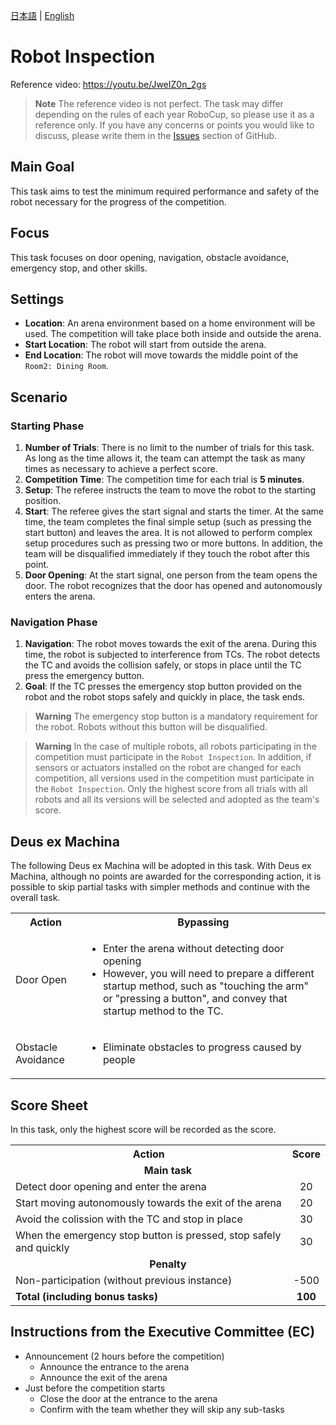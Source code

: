 [日本語](./ri_ja.md) | [English](./ri_en.md)

# Robot Inspection

Reference video: https://youtu.be/JweIZ0n_2gs

> **Note**
> The reference video is not perfect. The task may differ depending on the rules of each year RoboCup, so please use it as a reference only.
> If you have any concerns or points you would like to discuss, please write them in the [Issues](https://github.com/RoboCupAtHomeJP/Rule2023/issues) section of GitHub.


## Main Goal

This task aims to test the minimum required performance and safety of the robot necessary for the progress of the competition.


## Focus

This task focuses on door opening, navigation, obstacle avoidance, emergency stop, and other skills.


## Settings

- **Location**: An arena environment based on a home environment will be used. The competition will take place both inside and outside the arena.
- **Start Location**: The robot will start from outside the arena.
- **End Location**: The robot will move towards the middle point of the `Room2: Dining Room`.


## Scenario

### Starting Phase

1. **Number of Trials**: There is no limit to the number of trials for this task. As long as the time allows it, the team can attempt the task as many times as necessary to achieve a perfect score.
1. **Competition Time**: The competition time for each trial is **5 minutes**.
1. **Setup**: The referee instructs the team to move the robot to the starting position.
1. **Start**: The referee gives the start signal and starts the timer. At the same time, the team completes the final simple setup (such as pressing the start button) and leaves the area. It is not allowed to perform complex setup procedures such as pressing two or more buttons. In addition, the team will be disqualified immediately if they touch the robot after this point.
1. **Door Opening**: At the start signal, one person from the team opens the door. The robot recognizes that the door has opened and autonomously enters the arena.

### Navigation Phase

1. **Navigation**: The robot moves towards the exit of the arena. During this time, the robot is subjected to interference from TCs. The robot detects the TC and avoids the collision safely, or stops in place until the TC press the emergency button.
1. **Goal**: If the TC presses the emergency stop button provided on the robot and the robot stops safely and quickly in place, the task ends.

> **Warning**
> The emergency stop button is a mandatory requirement for the robot. Robots without this button will be disqualified.

> **Warning**
> In the case of multiple robots, all robots participating in the competition must participate in the `Robot Inspection`.
> In addition, if sensors or actuators installed on the robot are changed for each competition, all versions used in the competition must participate in the `Robot Inspection`.
> Only the highest score from all trials with all robots and all its versions will be selected and adopted as the team's score.


## Deus ex Machina

The following Deus ex Machina will be adopted in this task. With Deus ex Machina, although no points are awarded for the corresponding action, it is possible to skip partial tasks with simpler methods and continue with the overall task.

<table>
  <tr>
    <th> <b>Action<b> </th>
    <th> <b>Bypassing<b> </th>
  </tr>
  <tr>
    <td> Door Open </td>
    <td>
      <ul>
        <li> Enter the arena without detecting door opening </li>
        <li> However, you will need to prepare a different startup method, such as "touching the arm" or "pressing a button", and convey that startup method to the TC. </li>
      </ul> 
    </td>
  </tr>
   <tr>
    <td> Obstacle Avoidance </td>
    <td>
      <ul>
        <li> Eliminate obstacles to progress caused by people </li>
      </ul> 
    </td>
  </tr>
</table>

   
## Score Sheet

In this task, only the highest score will be recorded as the score.

<table>
  <tr>
    <th> <b>Action</b> </th>
    <th> <b>Score</b> </th>
  </tr>
  <tr>
    <td colspan="2" align="center"> <b>Main task</b> </td>
  </tr>
  <tr>
    <td> Detect door opening and enter the arena </td>
    <td align="center"> 20 </td>
  </tr>
  <tr>
    <td> Start moving autonomously towards the exit of the arena </td>
    <td align="center"> 20 </td>
  </tr>
  <tr>
    <td> Avoid the colission with the TC and stop in place </td>
    <td align="center"> 30 </td>
  </tr>
  <tr>
    <td> When the emergency stop button is pressed, stop safely and quickly </td>
    <td align="center"> 30 </td>
  </tr>
  <tr>
    <td colspan="2" align="center"> <b>Penalty</b> </td>
  </tr>
  <tr>
    <td> Non-participation (without previous instance) </td>
    <td align="center"> -500 </td>
  </tr>
  <tr>
    <td> <b>Total (including bonus tasks)</b> </td>
    <td align="center"> <b>100</b> </td>
  </tr>
</table>


## Instructions from the Executive Committee (EC)

- Announcement (2 hours before the competition)
  - Announce the entrance to the arena
  - Announce the exit of the arena
- Just before the competition starts
  - Close the door at the entrance to the arena
  - Confirm with the team whether they will skip any sub-tasks
